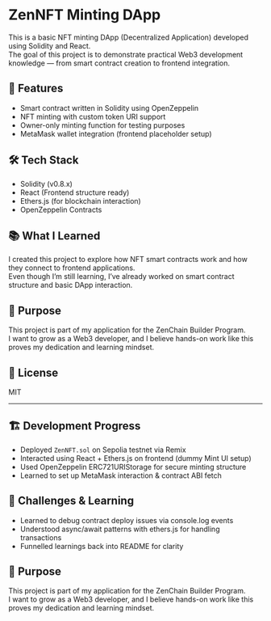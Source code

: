 
# ZenNFT Minting DApp

This is a basic NFT minting DApp (Decentralized Application) developed using Solidity and React.  
The goal of this project is to demonstrate practical Web3 development knowledge — from smart contract creation to frontend integration.

## 🚀 Features
- Smart contract written in Solidity using OpenZeppelin
- NFT minting with custom token URI support
- Owner-only minting function for testing purposes
- MetaMask wallet integration (frontend placeholder setup)

## 🛠️ Tech Stack
- Solidity (v0.8.x)
- React (Frontend structure ready)
- Ethers.js (for blockchain interaction)
- OpenZeppelin Contracts

## 📚 What I Learned
I created this project to explore how NFT smart contracts work and how they connect to frontend applications.  
Even though I’m still learning, I’ve already worked on smart contract structure and basic DApp interaction.

## 🎯 Purpose
This project is part of my application for the ZenChain Builder Program.  
I want to grow as a Web3 developer, and I believe hands-on work like this proves my dedication and learning mindset.

## 📄 License
MIT

---

## 🏗️ Development Progress
- Deployed `ZenNFT.sol` on Sepolia testnet via Remix
- Interacted using React + Ethers.js on frontend (dummy Mint UI setup)
- Used OpenZeppelin ERC721URIStorage for secure minting structure
- Learned to set up MetaMask interaction & contract ABI fetch

## 🧠 Challenges & Learning
- Learned to debug contract deploy issues via console.log events
- Understood async/await patterns with ethers.js for handling transactions
- Funnelled learnings back into README for clarity

## 🎯 Purpose
This project is part of my application for the ZenChain Builder Program.  
I want to grow as a Web3 developer, and I believe hands-on work like this proves my dedication and learning mindset.